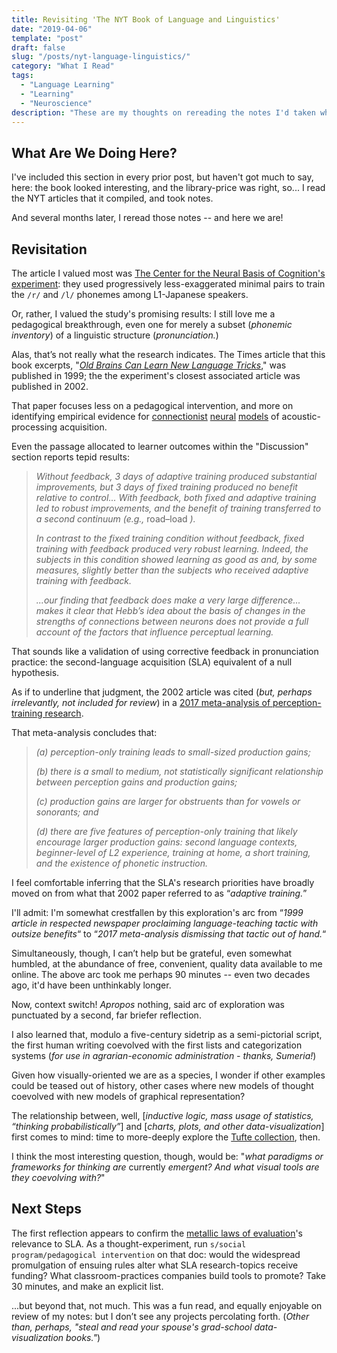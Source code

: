 ```yaml
---
title: Revisiting 'The NYT Book of Language and Linguistics'
date: "2019-04-06"
template: "post"
draft: false
slug: "/posts/nyt-language-linguistics/"
category: "What I Read"
tags:
  - "Language Learning"
  - "Learning"
  - "Neuroscience"
description: "These are my thoughts on rereading the notes I'd taken while reading The NYT Book of Language and Linguistics."
---
```


## What Are We Doing Here?

I've included this section in every prior post, but haven't got much to say, here: the book looked interesting, and the library-price was right, so... I read the NYT articles that it compiled, and took notes.

And several months later, I reread those notes -- and here we are!

## Revisitation

The article I valued most was [The Center for the Neural Basis of Cognition's experiment](https://link.springer.com/article/10.3758/CABN.2.2.89): they used progressively less-exaggerated minimal pairs to train the `/r/` and `/l/` phonemes among L1-Japanese speakers.

Or, rather, I valued the study's promising results: I still love me a pedagogical breakthrough, even one for merely a subset (_phonemic inventory_) of a linguistic structure (_pronunciation._)

Alas, that’s not really what the research indicates. The Times article that this book excerpts, "[_Old Brains Can Learn New Language Tricks_](https://www.nytimes.com/1999/04/20/science/old-brains-can-learn-new-language-tricks.html)," was published in 1999; the the experiment's closest associated article was published in 2002.

That paper focuses less on a pedagogical intervention, and more on identifying empirical evidence for [connectionist](http://cnbc.cmu.edu/~plaut/IntroPDP/papers/Rogers09chap.connModels.pdf) [neural](http://www.mind.ilstu.edu/curriculum/connectionism_intro/connectionism_1.php) [models](https://plato.stanford.edu/entries/connectionism/) of acoustic-processing acquisition.

Even the passage allocated to learner outcomes within the "Discussion" section reports tepid results:

>_Without feedback, 3 days of adaptive training produced substantial improvements, but 3 days of fixed training produced no benefit relative to control... With feedback, both fixed and adaptive training led to robust improvements, and the benefit of training transferred to a second continuum (e.g.,_ road–load _)._
>
> _In contrast to the fixed training condition without feedback, fixed training with feedback produced very robust learning. Indeed, the subjects in this condition showed learning as good as and, by some measures, slightly better than the subjects who received adaptive training with feedback._
>
> _...our finding that feedback does make a very large difference... makes it clear that Hebb’s idea about the basis of changes in the strengths of connections between neurons does not provide a full account of the factors that influence perceptual learning._

That sounds like a validation of using corrective feedback in pronunciation practice: the second-language acquisition (SLA) equivalent of a null hypothesis.

As if to underline that judgment, the 2002 article was cited (_but, perhaps irrelevantly, not included for review_) in a [2017 meta-analysis of perception-training research](https://doi.org/10.1017/S0142716417000418).

That meta-analysis concludes that:

> _(a) perception-only training leads to small-sized production gains;_
>
> _(b) there is a small to medium, not statistically significant relationship between perception gains and production gains;_
>
> _(c) production gains are larger for obstruents than for vowels or sonorants; and_
>
> _(d) there are five features of perception-only training that likely encourage larger production gains: second language contexts, beginner-level of L2 experience, training at home, a short training, and the existence of phonetic instruction._

I feel comfortable inferring that the SLA's research priorities have broadly moved on from what that 2002 paper referred to as “_adaptive training._”

I'll admit: I'm somewhat crestfallen by this exploration's arc from “_1999 article in respected newspaper proclaiming language-teaching tactic with outsize benefits_“ to “_2017 meta-analysis dismissing that tactic out of hand._“

Simultaneously, though, I can’t help but be grateful, even somewhat humbled, at the abundance of free, convenient, quality data available to me online. The above arc took me perhaps 90 minutes -- even two decades ago, it'd have been unthinkably longer.

Now, context switch! _Apropos_ nothing, said arc of exploration was punctuated by a second, far briefer reflection.

I also learned that, modulo a five-century sidetrip as a semi-pictorial script, the first human writing coevolved with the first lists and categorization systems (_for use in agrarian-economic administration - thanks, Sumeria!_)

Given how visually-oriented we are as a species, I wonder if other examples could be teased out of history, other cases where new models of thought coevolved with new models of graphical representation?

The relationship between, well, [_inductive logic, mass usage of statistics, “thinking probabilistically”_] and [_charts, plots, and other data-visualization_] first comes to mind: time to more-deeply explore the [Tufte collection](https://en.wikipedia.org/wiki/Edward_Tufte), then.

I think the most interesting question, though, would be: "_what paradigms or frameworks for thinking are_ currently _emergent? And what visual tools are they coevolving with?_"

## Next Steps

The first reflection appears to confirm the [metallic laws of evaluation](https://www.cgdev.org/blog/rossis-rules)'s relevance to SLA. As a thought-experiment, run `s/social program/pedagogical intervention` on that doc: would the widespread promulgation of ensuing rules alter what SLA research-topics receive funding? What classroom-practices companies build tools to promote? Take 30 minutes, and make an explicit list.

...but beyond that, not much. This was a fun read, and equally enjoyable on review of my notes: but I don’t see any projects percolating forth. (_Other than, perhaps, "steal and read your spouse's grad-school data-visualization books."_)
